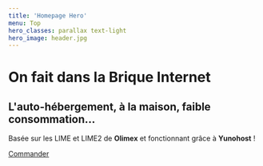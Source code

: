 ```yaml
---
title: 'Homepage Hero'
menu: Top
hero_classes: parallax text-light
hero_image: header.jpg
---
```


# On fait dans la Brique Internet
## L'auto-hébergement, à la maison, faible consommation…

Basée sur les LIME et LIME2 de **Olimex** et fonctionnant grâce à **Yunohost** !

[Commander](https://admin.neutrinet.be/order?classes=btn,btn-primary,btn-lg&target=_blank)





